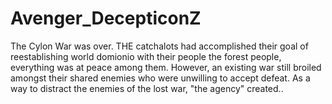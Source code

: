 # Avenger_DecepticonZ
The Cylon War was over. THE catchalots had accomplished their goal of reestablishing world domionio with their people the forest people, everything was at peace among them. However, an existing war still broiled amongst their shared enemies who were unwilling to accept defeat. As a way to distract the enemies of the lost war, "the agency" created..
